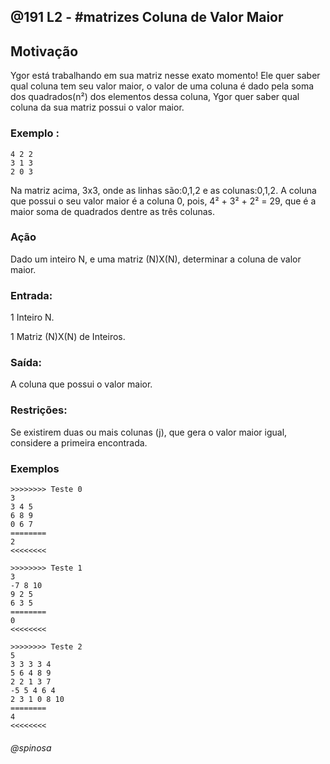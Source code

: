 ## @191 L2 - #matrizes Coluna de Valor Maior

## Motivação

Ygor está trabalhando em sua matriz nesse exato momento! Ele quer saber qual coluna tem seu valor maior, o valor de uma coluna é dado pela soma dos quadrados(n²) dos elementos dessa coluna, Ygor quer saber qual coluna da sua matriz possui o valor maior.

### Exemplo :
```
4 2 2
3 1 3
2 0 3
```

Na matriz acima, 3x3, onde as linhas são:0,1,2 e as colunas:0,1,2. A coluna que possui o seu valor maior é a coluna 0, pois, 4² + 3² + 2² = 29, que é a maior soma de quadrados dentre as três colunas. 

### Ação

Dado um inteiro N, e uma matriz (N)X(N), determinar a coluna de valor maior.

### Entrada:

1 Inteiro N.

1 Matriz (N)X(N) de Inteiros.

### Saída:

A coluna que possui o valor maior.

### Restrições:

Se existirem duas ou mais colunas (j), que gera o valor maior igual, considere a primeira encontrada.

### Exemplos
```
>>>>>>>> Teste 0
3
3 4 5
6 8 9
0 6 7
========
2
<<<<<<<<

>>>>>>>> Teste 1
3
-7 8 10
9 2 5
6 3 5
========
0
<<<<<<<<

>>>>>>>> Teste 2
5
3 3 3 3 4
5 6 4 8 9
2 2 1 3 7 
-5 5 4 6 4
2 3 1 0 8 10
========
4
<<<<<<<<
```
###### @spinosa